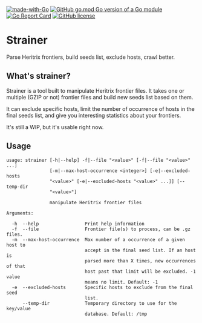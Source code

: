 [![made-with-Go](https://img.shields.io/badge/Made%20with-Go-1f425f.svg)](http://golang.org)
[![GitHub go.mod Go version of a Go module](https://img.shields.io/github/go-mod/go-version/internetarchive/strainer.svg)](https://github.com/internetarchive/strainer)
[![Go Report Card](https://goreportcard.com/badge/github.com/internetarchive/strainer)](https://goreportcard.com/report/github.com/internetarchive/strainer)
[![GitHub license](https://img.shields.io/github/license/internetarchive/strainer.svg)](https://github.com/internetarchive/strainer/blob/master/LICENSE)

# Strainer

Parse Heritrix frontiers, build seeds list, exclude hosts, crawl better.

## What's strainer?

Strainer is a tool built to manipulate Heritrix frontier files.
It takes one or multiple (GZIP or not) frontier files and build new seeds list based on them.

It can exclude specific hosts, limit the number of occurrence of hosts in the final seeds list, and give you interesting statistics about your frontiers.

It's still a WIP, but it's usable right now.

## Usage

```
usage: strainer [-h|--help] -f|--file "<value>" [-f|--file "<value>" ...]
                [-m|--max-host-occurrence <integer>] [-e|--excluded-hosts
                "<value>" [-e|--excluded-hosts "<value>" ...]] [--temp-dir
                "<value>"]

                manipulate Heritrix frontier files

Arguments:

  -h  --help                 Print help information
  -f  --file                 Frontier file(s) to process, can be .gz files.
  -m  --max-host-occurrence  Max number of a occurrence of a given host to
                             accept in the final seed list. If an host is
                             parsed more than X times, new occurrences of that
                             host past that limit will be excluded. -1 value
                             means no limit. Default: -1
  -e  --excluded-hosts       Specific hosts to exclude from the final seed
                             list.
      --temp-dir             Temporary directory to use for the key/value
                             database. Default: /tmp
```
